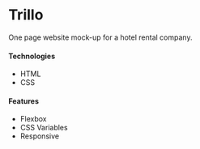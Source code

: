 # Trillo

One page website mock-up for a hotel rental company.

#### Technologies

  - HTML
  - CSS


#### Features
  - Flexbox
  - CSS Variables
  - Responsive
